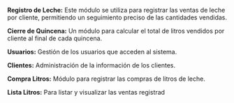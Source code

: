 **Registro de Leche:** Este módulo se utiliza para registrar las ventas de leche por cliente, permitiendo un seguimiento preciso de las cantidades vendidas.

**Cierre de Quincena:** Un módulo para calcular el total de litros vendidos por cliente al final de cada quincena.

**Usuarios:** Gestión de los usuarios que acceden al sistema.

**Clientes:** Administración de la información de los clientes.

**Compra Litros:** Módulo para registrar las compras de litros de leche.

**Lista Litros:** Para listar y visualizar las ventas registrad
